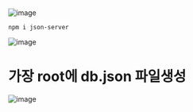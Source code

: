 #

![image](https://github.com/YENAZIGMINA/react_basic/assets/129706758/d96cfff2-819f-479e-ae97-e5da9c8ec8c3)

    npm i json-server
    
![image](https://github.com/YENAZIGMINA/react_basic/assets/129706758/6a4fef8d-54bc-4683-b6b7-6904d7d1442b)


# 가장 root에 db.json 파일생성
![image](https://github.com/YENAZIGMINA/react_basic/assets/129706758/f14ee1fd-0992-47b1-85bb-517e8844a985)

